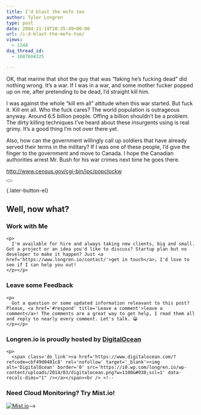 ```yaml
---
title: I’d blast the mofo too
author: Tyler Longren
type: post
date: 2004-11-19T10:35:49+00:00
url: /i-d-blast-the-mofo-too/
views:
  - 1348
dsq_thread_id:
  - 1687604325

---
```

OK, that marine that shot the guy that was &#8220;faking he&#8217;s fucking dead&#8221; did nothing wrong. It&#8217;s a war. If I was in a war, and some mother fucker popped up on me, after pretending to be dead, I&#8217;d straight kill him.

I was against the whole &#8220;kill em all&#8221; attitude when this war started. But fuck it. Kill em all. Who the fuck cares? The world population is outrageous anyway. Around 6.5 billion people. Offing a billion shouldn&#8217;t be a problem. The dirty killing techniques I&#8217;ve heard about these insurgents using is real grimy. It&#8217;s a good thing I&#8217;m not over there yet.

Also, how can the government willingly call up soldiers that have already served their terms in the military? If I was one of these people, I&#8217;d give the finger to the government and move to Canada. I hope the Canadian authorities arrest Mr. Bush for his war crimes next time he goes there. 

<http://www.census.gov/cgi-bin/ipc/popclockw> 

<div class="wpulike wpulike-default " >
  <div class="wp_ulike_general_class wp_ulike_is_not_liked">
    <button type="button"
					aria-label="Like Button"
					data-ulike-id="1716"
					data-ulike-nonce="f5fe2183eb"
					data-ulike-type="likeThis"
					data-ulike-template="wpulike-default"
					data-ulike-display-likers="0"
					data-ulike-disable-pophover="0"
					class="wp_ulike_btn wp_ulike_put_image wp_likethis_1716"></button><span class="count-box"></span>
  </div>
</div>

[][1]{.later-button-el}

<div class='what-next'>
  <h2>
    Well, now what?
  </h2>
  
  <div class='hire'>
    <h3>
      Work with Me
    </h3>
    
    <p>
      I'm available for hire and always taking new clients, big and small. Got a project or an idea you'd like to discuss? Startup plan but no developer to make it happen? Just <a href='https://www.longren.io/contact/'>get in touch</a>, I'd love to see if I can help you out!
    </p></p>
  </div>
  
  <div class='hire'>
    <h3>
      Leave some Feedback
    </h3>
    
    <p>
      Got a question or some updated information releavant to this post? Please, <a href='#respond' title='Leave a comment'>leave a comment</a>! The comments are a great way to get help, I read them all and reply to nearly every comment. Let's talk. 😀
    </p></p>
  </div>
  
  <div class='now-what-bottom-ad'>
    <h3>
      Longren.io is proudly hosted by <a href='https://www.digitalocean.com/?refcode=cbf49d0481c8'>DigitalOcean</a>
    </h3>
    
    <p>
      <span class='do_link'><a href='https://www.digitalocean.com/?refcode=cbf49d0481c8' rel='nofollow' target='_blank'><img alt='DigitalOcean' border='0' src='https://i0.wp.com/longren.io/wp-content/uploads/2014/03/digitalocean.png?w=1100&#038;ssl=1' data-recalc-dims="1" /></a></span><br /> <!--

<h3>Need Cloud Monitoring? Try Mist.io!</h3>

<span class='do_link'><a href='http://mist.io/?ref=tyler' rel='nofollow' target='_blank'><img alt='Mist.io' border='0' src='https://i0.wp.com/longren.io/wp-content/uploads/2014/04/mistio.jpg?w=1100&#038;ssl=1' data-recalc-dims="1"></a></span>--></div> </div>

 [1]: #